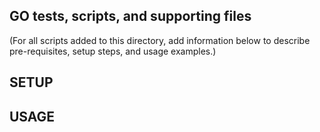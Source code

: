 ## GO tests, scripts, and supporting files
(For all scripts added to this directory, add information below to
describe pre-requisites, setup steps, and usage examples.)

## SETUP

## USAGE

